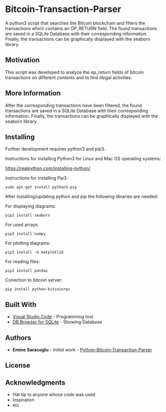 # Bitcoin-Transaction-Parser
A python3 script that searches the Bitcoin blockchain and filters the transactions which contains an OP_RETURN field. The found transactions are saved in a SQLite Database with their corresponding information. Finally, the transactions can be graphically displayed with the seaborn library.

## Motivation
This script was developed to analyze the op_return fields of bitcoin transactions on different contents and to find illegal activities.

## More Information

After the corresponding transactions have been filtered, the found transactions are saved in a SQLite Database with their corresponding information. Finally, the transactions can be graphically displayed with the seaborn library.

##  Installing
Further development requires python3 and pip3.

Instructions for installing Python3 for Linux and Mac OS operating systems:

https://realpython.com/installing-python/


Instructions for installing Pip3:

```
sudo apt-get install python3-pip
```

After installing/updating python and pip the following libraries are needed:

For displaying diagrams:
```
pip3 install seaborn
```

For used arrays:
```
pip3 install numpy
```

For plotting diagrams:
```
pip3 install -U matplotlib
```

For reading files:
```
pip3 install pandas
```

Conection to bitcoin server:
```
pip install python-bitcoinrpc
```



## Built With

* [Visual Studio Code](https://code.visualstudio.com) - Programming tool
* [DB Browser for SQLite](https://sqlitebrowser.org) - Showing Database


## Authors

* **Emine Saracoglu** - *Initial work* - [Python-Bitcoin-Transaction-Parser](https://github.com/MericD/Python-Bitcoin-Transaction-Parser.git)

## License

## Acknowledgments

* Hat tip to anyone whose code was used
* Inspiration
* etc
